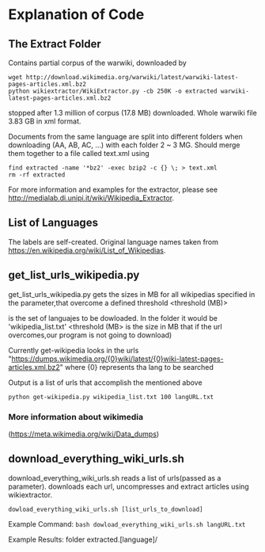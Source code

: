 
# Explanation of Code

## The Extract Folder

Contains partial corpus of the warwiki, downloaded by 

```
wget http://download.wikimedia.org/warwiki/latest/warwiki-latest-pages-articles.xml.bz2
python wikiextractor/WikiExtractor.py -cb 250K -o extracted warwiki-latest-pages-articles.xml.bz2
```

stopped after 1.3 million of corpus (17.8 MB) downloaded. Whole warwiki file 3.83 GB in xml format.

Documents from the same language are split into different folders when downloading (AA, AB, AC, ...) with each folder 2 ~ 3 MG. Should merge them together to a file called text.xml using 

```
find extracted -name '*bz2' -exec bzip2 -c {} \; > text.xml
rm -rf extracted
```

For more information and examples for the extractor, please see http://medialab.di.unipi.it/wiki/Wikipedia_Extractor.

## List of Languages

The labels are self-created. Original language names taken from https://en.wikipedia.org/wiki/List_of_Wikipedias.

## get_list_urls_wikipedia.py
get_list_urls_wikipedia.py gets the sizes in MB for all wikipedias specified in the <wikipedia-list> parameter,that overcome a defined threshold <threshold (MB)>
    
<wikipedia-list> is the set of languajes to be dowloaded. In the folder it would be 'wikipedia_list.txt' 
<threshold (MB> is the size in MB that if the url overcomes,our program is not going to download)

Currently get-wikipedia looks in the urls "https://dumps.wikimedia.org/{0}wiki/latest/{0}wiki-latest-pages-articles.xml.bz2" where {0} represents tha lang to be searched

Output is a list of urls that accomplish the mentioned above 

```python get-wikipedia.py wikipedia_list.txt 100 langURL.txt```

### More information about wikimedia
(https://meta.wikimedia.org/wiki/Data_dumps)

## download_everything_wiki_urls.sh
download_everything_wiki_urls.sh reads a list of urls(passed as a parameter). 
downloads each url, uncompresses and extract articles using wikiextractor. 

```dowload_everything_wiki_urls.sh [list_urls_to_download]```

Example Command: ```bash dowload_everything_wiki_urls.sh langURL.txt```

Example Results: folder extracted.[language]/ 
